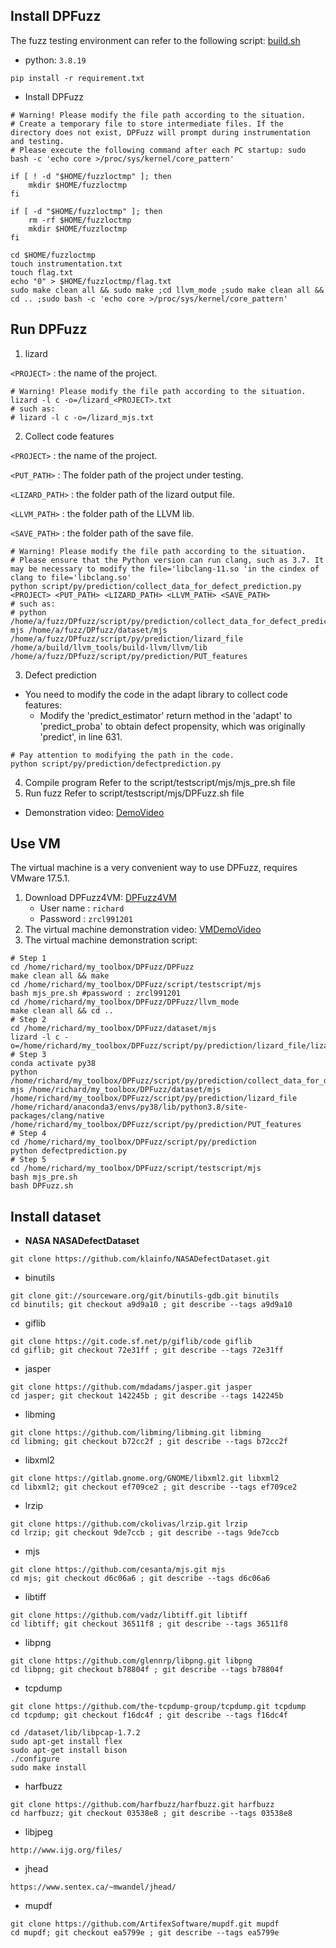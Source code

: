 
## Install DPFuzz

The fuzz testing environment can refer to the following script: [build.sh](https://github.com/aflgo/aflgo/blob/master/build.sh)

- python: `3.8.19`

```
pip install -r requirement.txt
```

- Install DPFuzz

```shell
# Warning! Please modify the file path according to the situation.
# Create a temporary file to store intermediate files. If the directory does not exist, DPFuzz will prompt during instrumentation and testing.
# Please execute the following command after each PC startup: sudo bash -c 'echo core >/proc/sys/kernel/core_pattern'

if [ ! -d "$HOME/fuzzloctmp" ]; then
    mkdir $HOME/fuzzloctmp
fi

if [ -d "$HOME/fuzzloctmp" ]; then
    rm -rf $HOME/fuzzloctmp
    mkdir $HOME/fuzzloctmp
fi

cd $HOME/fuzzloctmp
touch instrumentation.txt
touch flag.txt
echo "0" > $HOME/fuzzloctmp/flag.txt
sudo make clean all && sudo make ;cd llvm_mode ;sudo make clean all && cd .. ;sudo bash -c 'echo core >/proc/sys/kernel/core_pattern'
```

## Run DPFuzz
1. lizard

`<PROJECT>` : the name of the project.

```shell
# Warning! Please modify the file path according to the situation.
lizard -l c -o=/lizard_<PROJECT>.txt
# such as:
# lizard -l c -o=/lizard_mjs.txt
```
2. Collect code features

`<PROJECT>` : the name of the project.

`<PUT_PATH>` : The folder path of the project under testing.

`<LIZARD_PATH>` : the folder path of the lizard output file.

`<LLVM_PATH>` : the folder path of the LLVM lib.

`<SAVE_PATH>` : the folder path of the save file.
```shell
# Warning! Please modify the file path according to the situation.
# Please ensure that the Python version can run clang, such as 3.7. It may be necessary to modify the file='libclang-11.so 'in the cindex of clang to file='libclang.so'
python script/py/prediction/collect_data_for_defect_prediction.py <PROJECT> <PUT_PATH> <LIZARD_PATH> <LLVM_PATH> <SAVE_PATH>
# such as:
# python /home/a/fuzz/DPfuzz/script/py/prediction/collect_data_for_defect_prediction.py mjs /home/a/fuzz/DPfuzz/dataset/mjs /home/a/fuzz/DPfuzz/script/py/prediction/lizard_file /home/a/build/llvm_tools/build-llvm/llvm/lib /home/a/fuzz/DPfuzz/script/py/prediction/PUT_features
```
3. Defect prediction

- You need to modify the code in the adapt library to collect code features:
   - Modify the 'predict_estimator' return method in the 'adapt' to 'predict_proba' to obtain defect propensity, which was originally 'predict', in line 631.
```shell
# Pay attention to modifying the path in the code.
python script/py/prediction/defectprediction.py
```
4. Compile program
   Refer to the script/testscript/mjs/mjs_pre.sh file
5. Run fuzz
   Refer to script/testscript/mjs/DPFuzz.sh file

- Demonstration video: [DemoVideo](https://github.com/RelaxJH-DouZhiR/DPFuzz/blob/main/NativeDPFuzzDemo.mp4)

## Use VM
The virtual machine is a very convenient way to use DPFuzz, requires VMware 17.5.1.
1. Download DPFuzz4VM: [DPFuzz4VM](https://onedrive.live.com/?cid=CCBA0C915DA6D466&id=CCBA0C915DA6D466%21s247ba9954af24cea9146e15eaa928f2c&parId=root&o=OneUp)
    - User name : `richard`
    - Password : `zrcl991201`
2. The virtual machine demonstration video: [VMDemoVideo](https://github.com/RelaxJH-DouZhiR/DPFuzz/blob/main/VMDPFuzzDemo.mp4)
3. The virtual machine demonstration script:
```shell
# Step 1
cd /home/richard/my_toolbox/DPFuzz/DPFuzz
make clean all && make
cd /home/richard/my_toolbox/DPFuzz/script/testscript/mjs
bash mjs_pre.sh #password : zrcl991201
cd /home/richard/my_toolbox/DPFuzz/DPFuzz/llvm_mode
make clean all && cd ..
# Step 2
cd /home/richard/my_toolbox/DPFuzz/dataset/mjs
lizard -l c -o=/home/richard/my_toolbox/DPFuzz/script/py/prediction/lizard_file/lizard_mjs_output.txt
# Step 3
conda activate py38
python /home/richard/my_toolbox/DPFuzz/script/py/prediction/collect_data_for_defect_prediction.py mjs /home/richard/my_toolbox/DPFuzz/dataset/mjs /home/richard/my_toolbox/DPFuzz/script/py/prediction/lizard_file /home/richard/anaconda3/envs/py38/lib/python3.8/site-packages/clang/native /home/richard/my_toolbox/DPFuzz/script/py/prediction/PUT_features
# Step 4
cd /home/richard/my_toolbox/DPFuzz/script/py/prediction
python defectprediction.py
# Step 5
cd /home/richard/my_toolbox/DPFuzz/script/testscript/mjs
bash mjs_pre.sh
bash DPFuzz.sh
```

## Install dataset
- **NASA NASADefectDataset**
```
git clone https://github.com/klainfo/NASADefectDataset.git
```
- binutils
```
git clone git://sourceware.org/git/binutils-gdb.git binutils
cd binutils; git checkout a9d9a10 ; git describe --tags a9d9a10
```
- giflib
```
git clone https://git.code.sf.net/p/giflib/code giflib
cd giflib; git checkout 72e31ff ; git describe --tags 72e31ff
```
- jasper
```
git clone https://github.com/mdadams/jasper.git jasper
cd jasper; git checkout 142245b ; git describe --tags 142245b
```
- libming
```
git clone https://github.com/libming/libming.git libming
cd libming; git checkout b72cc2f ; git describe --tags b72cc2f
```
- libxml2
```
git clone https://gitlab.gnome.org/GNOME/libxml2.git libxml2
cd libxml2; git checkout ef709ce2 ; git describe --tags ef709ce2
```
- lrzip
```
git clone https://github.com/ckolivas/lrzip.git lrzip
cd lrzip; git checkout 9de7ccb ; git describe --tags 9de7ccb
```
- mjs
```
git clone https://github.com/cesanta/mjs.git mjs
cd mjs; git checkout d6c06a6 ; git describe --tags d6c06a6
```
- libtiff
```
git clone https://github.com/vadz/libtiff.git libtiff
cd libtiff; git checkout 36511f8 ; git describe --tags 36511f8
```
- libpng
```
git clone https://github.com/glennrp/libpng.git libpng
cd libpng; git checkout b78804f ; git describe --tags b78804f
```
- tcpdump
```
git clone https://github.com/the-tcpdump-group/tcpdump.git tcpdump
cd tcpdump; git checkout f16dc4f ; git describe --tags f16dc4f

cd /dataset/lib/libpcap-1.7.2
sudo apt-get install flex
sudo apt-get install bison
./configure
sudo make install
```
- harfbuzz
```
git clone https://github.com/harfbuzz/harfbuzz.git harfbuzz
cd harfbuzz; git checkout 03538e8 ; git describe --tags 03538e8
```
- libjpeg
```
http://www.ijg.org/files/
```
- jhead
```
https://www.sentex.ca/~mwandel/jhead/
```
- mupdf
```
git clone https://github.com/ArtifexSoftware/mupdf.git mupdf
cd mupdf; git checkout ea5799e ; git describe --tags ea5799e
```

